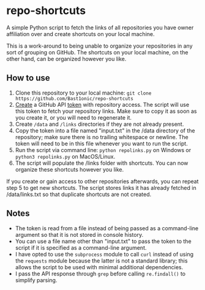# repo-shortcuts
A simple Python script to fetch the links of all repositories you have owner affiliation over and create shortcuts on your local machine.

This is a work-around to being unable to organize your repositories in any sort of grouping on GitHub. The shortcuts on your local machine, on the other hand, can be organized however you like.

## How to use
1. Clone this repository to your local machine: `git clone https://github.com/Bast1onic/repo-shortcuts`
2. [Create](https://github.com/settings/tokens/new) a GitHub API [token](https://docs.github.com/en/authentication/keeping-your-account-and-data-secure/managing-your-personal-access-tokens) with repository access. The script will use this token to fetch your repository links. Make sure to copy it as soon as you create it, or you will need to regenerate it.
3. Create `/data` and `/links` directories if they are not already present.
4. Copy the token into a file named "input.txt" in the /data directory of the repository; make sure there is no trailing whitespace or newline. The token will need to be in this file whenever you want to run the script.
5. Run the script via command line: `python repolinks.py` on Windows or `python3 repolinks.py` on MacOS/Linux.
6. The script will populate the /links folder with shortcuts. You can now organize these shortcuts however you like.

If you create or gain access to other repositories afterwards, you can repeat step 5 to get new shortcuts. The script stores links it has already fetched in /data/links.txt so that duplicate shortcuts are not created.

## Notes
* The token is read from a file instead of being passed as a command-line argument so that it is not stored in console history.
* You can use a file name other than "input.txt" to pass the token to the script if it is specified as a command-line argument.
* I have opted to use the `subprocess` module to call `curl` instead of using the `requests` module because the latter is not a standard library; this allows the script to be used with minimal additional dependencies.
* I pass the API response through `grep` before calling `re.findall()` to simplify parsing.
